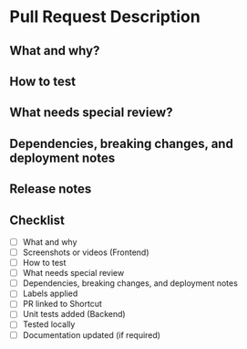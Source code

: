 # Pull Request Description

## What and why?
<!-- Briefly describe what changed and why — include behavior before and after if helpful -->  
<!-- Frontend: Add screenshots or videos showing before/after -->

## How to test
<!-- Describe how the change has been tested, and how a reviewer can test the change locally -->

## What needs special review?
<!-- Optional: Call out specific areas needing detailed review -->

## Dependencies, breaking changes, and deployment notes
<!-- A list of links to pull requests that are depend on or are dependencies of this PR -->
<!-- Any special deployment considerations? -->
<!-- List any breaking changes -->

## Release notes
<!--- REPLACE THIS COMMENT WITH YOUR DESCRIPTION --->

<!--
PR instructions for release notes:

1. Pick at least one label:

- `internal` (skip Step 2, no release notes required)
- `highlight`
- `enhancement`
- `bug`
- `breaking-change`
- `deprecation`
- `documentation`

2. In the next section, describe the changes so that an external user can understand them. Keep it simple and link to the docs with [Learn more ...](<relative-link>), if available.
-->

## Checklist
- [ ] What and why
- [ ] Screenshots or videos (Frontend)
- [ ] How to test
- [ ] What needs special review
- [ ] Dependencies, breaking changes, and deployment notes
- [ ] Labels applied
- [ ] PR linked to Shortcut
- [ ] Unit tests added (Backend)
- [ ] Tested locally
- [ ] Documentation updated (if required)